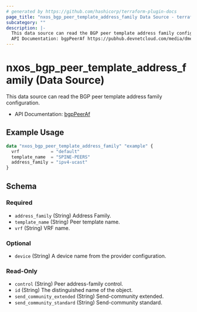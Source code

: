```yaml
---
# generated by https://github.com/hashicorp/terraform-plugin-docs
page_title: "nxos_bgp_peer_template_address_family Data Source - terraform-provider-nxos"
subcategory: ""
description: |-
  This data source can read the BGP peer template address family configuration.
  API Documentation: bgpPeerAf https://pubhub.devnetcloud.com/media/dme-docs-10-2-2/docs/Routing%20and%20Forwarding/bgp:PeerAf/
---
```


# nxos_bgp_peer_template_address_family (Data Source)

This data source can read the BGP peer template address family configuration.

- API Documentation: [bgpPeerAf](https://pubhub.devnetcloud.com/media/dme-docs-10-2-2/docs/Routing%20and%20Forwarding/bgp:PeerAf/)

## Example Usage

```terraform
data "nxos_bgp_peer_template_address_family" "example" {
  vrf            = "default"
  template_name  = "SPINE-PEERS"
  address_family = "ipv4-ucast"
}
```

<!-- schema generated by tfplugindocs -->
## Schema

### Required

- `address_family` (String) Address Family.
- `template_name` (String) Peer template name.
- `vrf` (String) VRF name.

### Optional

- `device` (String) A device name from the provider configuration.

### Read-Only

- `control` (String) Peer address-family control.
- `id` (String) The distinguished name of the object.
- `send_community_extended` (String) Send-community extended.
- `send_community_standard` (String) Send-community standard.


